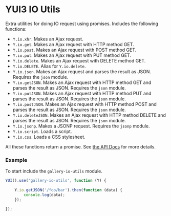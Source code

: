 YUI3 IO Utils
=============

Extra utilities for doing IO request using promises. Includes the following
functions:

* `Y.io.xhr`. Makes an Ajax request.
* `Y.io.get`. Makes an Ajax request with HTTP method GET.
* `Y.io.post`. Makes an Ajax request with POST method GET.
* `Y.io.put`. Makes an Ajax request with PUT method GET.
* `Y.io.delete`. Makes an Ajax request with DELETE method GET.
* `Y.io.DELETE`. Alias for `Y.io.delete`.
* `Y.io.json`. Makes an Ajax request and parses the result as JSON. Requires the
`json` module.
* `Y.io.getJSON`. Makes an Ajax request with HTTP method GET and parses the
    result as JSON. Requires the `json` module.
* `Y.io.putJSON`. Makes an Ajax request with HTTP method PUT and parses the
    result as JSON. Requires the `json` module.
* `Y.io.postJSON`. Makes an Ajax request with HTTP method POST and parses the
    result as JSON. Requires the `json` module.
* `Y.io.deleteJSON`. Makes an Ajax request with HTTP method DELETE and parses the
    result as JSON. Requires the `json` module.
* `Y.io.jsonp`. Makes a JSONP request. Requires the `jsonp` module.
* `Y.io.script`. Loads a script.
* `Y.io.css`. Loads a CSS stylesheet.

All these functions return a promise. See [the API Docs](http://juandopazo.github.io/yui3-io-utils/api/classes/io.html) for more details.

### Example

To start include the `gallery-io-utils` module.

```JavaScript
YUI().use('gallery-io-utils', function (Y) {
    
    Y.io.getJSON('/foo/bar').then(function (data) {
        console.log(data);
    });

});
```

